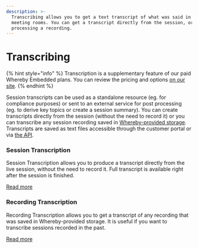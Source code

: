 ```yaml
---
description: >-
  Transcribing allows you to get a text transcript of what was said in your
  meeting rooms. You can get a transcript directly from the session, or from
  processing a recording.
---
```


# Transcribing

{% hint style="info" %}
Transcription is a supplementary feature of our paid Whereby Embedded plans. You can review the pricing and options [on our site](https://whereby.com/information/embedded/pricing/).
{% endhint %}

Session transcripts can be used as a standalone resource (eg. for compliance purposes) or sent to an external service for post processing (eg. to derive key topics or create a session summary). You can create transcripts directly from the session (without the need to record it) or you can transcribe any session recording saved in [Whereby-provided storage](../recording-with-embedded/cloud-recording.md#whereby-provided-storage). Transcripts are saved as text files accessible through the customer portal or via [the API](../../reference/whereby-rest-api-reference/transcriptions.md).&#x20;

### Session Transcription

Session Transcription allows you to produce a transcript directly from the live session, without the need to record it. Full transcript is available right after the session is finished.&#x20;

[Read more](session-transcription.md)

### Recording Transcription

Recording Transcription allows you to get a transcript of any recording that was saved in Whereby-provided storage. It is useful if you want to transcribe sessions recorded in the past.

[Read more](recording-transcriptions.md)

